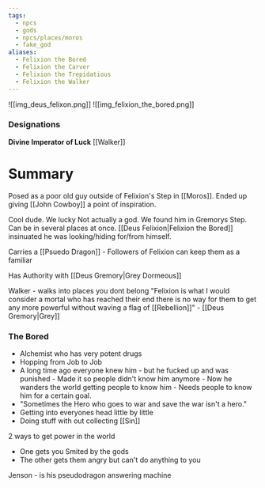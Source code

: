```yaml
---
tags:
  - npcs
  - gods
  - npcs/places/moros
  - fake_god
aliases:
  - Felixion the Bored
  - Felixion the Carver
  - Felixion the Trepidatious
  - Felixion the Walker
---
```

![[img_deus_felixon.png]]
![[img_felixion_the_bored.png]]
### Designations
**Divine Imperator of Luck**
[[Walker]] 
# Summary
Posed as a poor old guy outside of Felixion's Step in [[Moros]]. Ended up giving [[John Cowboy]] a point of inspiration. 

Cool dude. We lucky
Not actually a god.
We found him in Gremorys Step. 
Can be in several places at once. [[Deus Felixion|Felixion the Bored]] insinuated he was looking/hiding for/from himself. 

Carries a [[Psuedo Dragon]] - Followers of Felixion can keep them as a familiar

Has Authority with [[Deus Gremory|Grey Dormeous]]

Walker - walks into places you dont belong
"Felixion is what I would consider a mortal who has reached their end there is no way for them to get any more powerful without waving a flag of [[Rebellion]]" - [[Deus Gremory|Grey]]


### The Bored
- Alchemist who has very potent drugs
- Hopping from Job to Job
- A long time ago everyone knew him - but he fucked up and was punished - Made it so people didn't know him anymore - Now he wanders the world getting people to know him - Needs people to know him for a certain goal.
- "Sometimes the Hero who goes to war and save the war isn't a hero."
- Getting into everyones head little by little
- Doing stuff with out collecting [[Sin]]

2 ways to get power in the world
- One gets you Smited by the gods
- The other gets them angry but can't do anything to you


Jenson - is his pseudodragon answering machine 